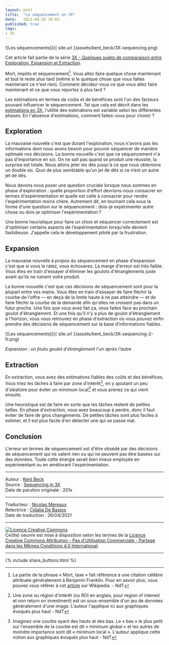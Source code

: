 ```yaml
---
layout: post
title:  "Le séquencement en 3X"
date:   2021-04-26 10:03
published: true
tags:
- 3X
---
```


![Les séquencements]({{ site.url }}assets/kent_beck/3X-sequencing.png)

Cet article fait partie de la série [3X - Quelques sujets de comparaison entre Exploration, Expansion et Extraction](http://www.les-traducteurs-agiles.org/2021/04/18/3x-quelques-sujets-de-comparaison-entre-exploration-expansion-et-extraction.html).

Mort, impôts et séquencement[^1]. Vous allez faire quelque chose maintenant et tout le reste plus tard (même si le quelque chose que vous faites maintenant ce n'est rien). Comment décidez-vous ce que vous allez faire maintenant et ce que vous reportez à plus tard ?

Les estimations en termes de coûts et de bénéfices sont l'un des facteurs pouvant influencer le séquencement. Tel que cela est décrit dans les [estimations en 3X](http://www.les-traducteurs-agiles.org/2021/04/20/les-estimations-en-3x.html), l'utilité des estimations est variable selon les différentes phases. En l'absence d'estimations, comment faites-vous pour choisir ?

## Exploration

La mauvaise nouvelle c'est que durant l'exploration, nous n'avons pas les informations dont nous avons besoin pour pouvoir séquencer de manière optimale nos décisions. La bonne nouvelle c'est que ce séquencement n'a pas d'importance en soi. On ne sait pas quand se produit une réussite, la surprise est totale. Nous allons jeter les dés jusqu'à ce que nous obtenions un double six. Quoi de plus semblable qu’un jet de dés si ce n’est un autre jet de dés.

Nous devons nous poser une question cruciale lorsque nous sommes en phase d'exploration : quelle proportion d'effort devrions-nous consacrer en termes d'expérimentation et quelle est celle à consacrer pour rendre l'expérimentation moins chère. Autrement dit, en tournant cela sous la forme d'une question sur le séquencement : dois-je expérimenter autre chose ou dois-je optimiser l'expérimentation ?

Une bonne heuristique pour faire un choix et séquencer correctement est d'optimiser certains aspects de l'expérimentation lorsqu'elle devient fastidieuse. J'appelle cela le développement piloté par la frustration.

## Expansion

La mauvaise nouvelle à propos du séquencement en phase d'expansion c'est que si vous le ratez, vous échouerez. La marge d'erreur est très faible. Vous êtes en train d'essayer d'éliminer les goulots d'étranglements juste avant qu'ils ne ruinent votre produit.

La bonne nouvelle c'est que ces décisions de séquencement sont pour la plupart entre vos mains. Vous êtes en train d'essayer de faire fléchir la courbe de l'offre — en deçà de la limite haute à ne pas atteindre — et de faire fléchir la courbe de la demande afin qu'elles ne croisent pas dans un futur proche. Une fois que vous avez fait ça, vous faites face au prochain goulot d'étranglement. Et une fois qu'il n'y a plus de goulot d'étranglement à l'horizon, vous vous retrouvez en phase d'extraction où vous _pouvez_ enfin prendre des décisions de séquencement sur la base d'informations fiables.  

![Les séquencements]({{ site.url }}assets/kent_beck/3X-sequencing-2-fr.png)

_Expansion : un foutu goulot d'étranglement l'un après l'autre_

## Extraction

En extraction, vous avez des estimations fiables des coûts et des bénéfices. Vous triez les tâches à faire par zone d'intérêt[^2], en y ajoutant un peu d'aléatoire pour éviter un minimum local[^3] et vous prenez ce qui vient ensuite.

Une heuristique est de faire en sorte que les tâches restent de petites tailles. En phase d'extraction, vous avez beaucoup à perdre, donc il faut éviter de faire de gros changements. De petites tâches sont plus faciles à estimer, et il est plus facile d'en détecter une qui se passe mal.

## Conclusion

L'erreur en termes de séquencement est d'être obsédé par des décisions de séquencement qui ne valent rien ou qui ne peuvent pas être basées sur des données. Toute cette énergie serait bien mieux employée en expérimentant ou en améliorant l'expérimentation.

[^1]: La partie de la phrase « Mort, taxe » fait référence à une citation célèbre attribuée généralement à Benjamin Franklin. Pour en savoir plus, vous pouvez vous référer à cet [article](https://en.wikipedia.org/wiki/Death_and_taxes_(idiom)) sur Wikipedia. - NdT

[^2]: Une zone ou région d'intérêt (ou ROI en anglais, pour region of interest et non return on investment) est un sous-ensemble d'un jeu de données généralement d'une image. L'auteur l'applique ici aux graphiques évoqués plus haut - NdT

[^3]: Imaginez une courbe ayant des hauts et des bas. Le « bas » le plus petit sur l'ensemble de la courbe est dit « minimum global » et les autres de moindre importance sont dit « minimum local ». L'auteur applique cette notion aux graphiques évoqués plus haut - NdT

---
Auteur : [Kent Beck](https://medium.com/@kentbeck_7670/about)  
Source : [Sequencing in 3X](https://www.facebook.com/notes/kent-beck/sequencing-in-3x/1243615332337995)  
Date de parution originale : 201x  

---
Traducteur : [Nicolas Mereaux](http://www.les-traducteurs-agiles.org/traducteurs/)  
Relectrice : [Cidalia De Bastos](http://www.les-traducteurs-agiles.org/traducteurs/)  
Date de traduction : 26/04/2021  

---

<a rel="license" href="http://creativecommons.org/licenses/by-nc-sa/4.0/"><img alt="Licence Creative Commons" style="border-width:0" src="http://i.creativecommons.org/l/by-nc-sa/4.0/88x31.png" /></a><br />Ce(tte) oeuvre est mise à disposition selon les termes de la <a rel="license" href="http://creativecommons.org/licenses/by-nc-sa/4.0/">Licence Creative Commons Attribution - Pas d'Utilisation Commerciale - Partage dans les Mêmes Conditions 4.0 International</a>.

---

{% include share_buttons.html %}
